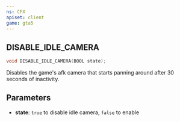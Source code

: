 ```yaml
---
ns: CFX
apiset: client
game: gta5
---
```

## DISABLE_IDLE_CAMERA

```c
void DISABLE_IDLE_CAMERA(BOOL state);
```

Disables the game's afk camera that starts panning around after 30 seconds of inactivity.

## Parameters
* **state**: `true` to disable idle camera, `false` to enable
